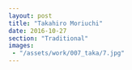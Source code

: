 ```yaml
---
layout: post
title: "Takahiro Moriuchi"
date: 2016-10-27
section: "Traditional"
images:
 - "/assets/work/007_taka/7.jpg"
---
```

